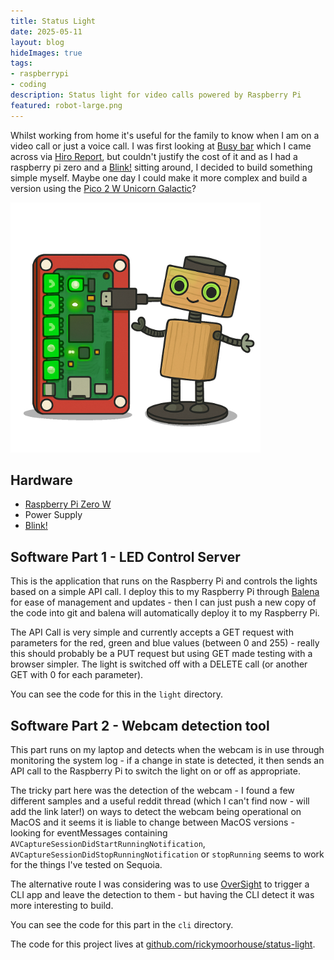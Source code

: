 ```yaml
---
title: Status Light
date: 2025-05-11
layout: blog
hideImages: true
tags: 
- raspberrypi
- coding
description: Status light for video calls powered by Raspberry Pi
featured: robot-large.png
---
```


Whilst working from home it's useful for the family to know when I am on a video call or just a voice call. I was first looking at [Busy bar](https://busy.bar/preview) which I came across via [Hiro Report](http://hiro.report),  but couldn't justify the cost of it and as I had a raspberry pi zero and a [Blink!](https://shop.pimoroni.com/products/blinkt?variant=22408658695) sitting around, I decided to build something simple myself. Maybe one day I  could make it more complex and build a version using the [Pico 2 W Unicorn Galactic](https://shop.pimoroni.com/products/space-unicorns?variant=40842033561683)?

<!--more-->
![Robot with Pi Zero](robot.png#floatright)

## Hardware

- [Raspberry Pi Zero W](https://shop.pimoroni.com/products/raspberry-pi-zero-w?variant=39458414264403)
- Power Supply
- [Blink!](https://shop.pimoroni.com/products/blinkt?variant=22408658695)

## Software Part 1 - LED Control Server

This is the application that runs on the Raspberry Pi and controls the lights based on a simple API call. I deploy this to my Raspberry Pi through [Balena](https://www.balena.io/) for ease of management and updates - then I can just push a new copy of the code into git and balena will automatically deploy it to my Raspberry Pi.

The API Call is very simple and currently accepts a GET request with parameters for the red, green and blue values (between 0 and 255) - really this should probably be a PUT request but using GET made testing with a browser simpler.  The light is switched off with a DELETE call (or another GET with 0 for each parameter).

You can see the code for this in the `light` directory.

## Software Part 2 - Webcam detection tool


This part runs on my laptop and detects when the webcam is in use through monitoring the system log - if a change in state is detected, it then sends an API call to the Raspberry Pi to switch the light on or off as appropriate.

The tricky part here was the detection of the webcam - I found a few different samples and a useful reddit thread (which I can't find now - will add the link later!) on ways to detect the webcam being operational on MacOS and it seems it is liable to change between MacOS versions - looking for eventMessages containing `AVCaptureSessionDidStartRunningNotification`, `AVCaptureSessionDidStopRunningNotification` or `stopRunning` seems to work for the things I've tested on Sequoia. 

The alternative route I was considering was to use [OverSight](https://github.com/objective-see/OverSight) to trigger a CLI app and leave the detection to them - but having the CLI detect it was more interesting to build. 

You can see the code for this part in the `cli` directory. 

The code for this project lives at [github.com/rickymoorhouse/status-light](https://github.com/rickymoorhouse/status-light/).

